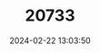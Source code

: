 ---
title: "20733"
category: "Stenella longirostris"
draft: false
date: 2024-02-22 13:03:50
languages:
  English: ["Long-beaked Dolphin", "Long-snouted Dolphin", "Spinner Dolphin"]
  French: ["Dauphin longirostre"]
  Spanish; Castilian: ["Delfín Tornillón", "Estenela Giradora"]
---